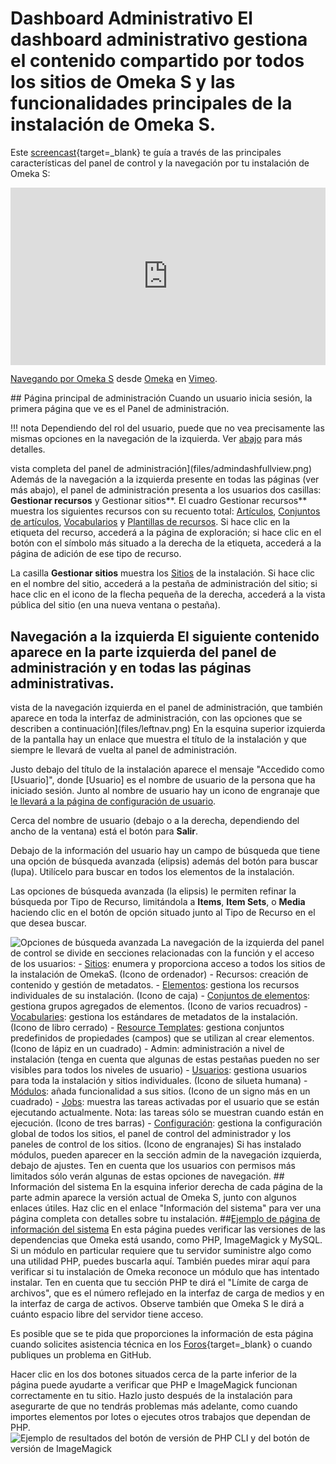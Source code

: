 # Dashboard Administrativo El dashboard administrativo gestiona el contenido compartido por todos los sitios de Omeka S y las funcionalidades principales de la instalación de Omeka S. 

Este [screencast](https://vimeo.com/455708039){target=_blank} te guía a través de las principales características del panel de control y la navegación por tu instalación de Omeka S: <div style="padding:56.25% 0 0 0;position:relative;"><iframe src="https://player.vimeo.com/video/455708039?h=438143f0d3" style="position:absolute;top:0;left:0;width:100%;height:100%;" frameborder="0" allow="autoplay; fullscreen; picture-in-picture" allowfullscreen></iframe></div><script src="https://player.vimeo.com/api/player.js"></script> <p><a href="https://vimeo.com/455708039">Navegando por Omeka S</a> desde <a href="https://vimeo.com/omeka">Omeka</a> en <a href="https://vimeo.com">Vimeo</a>.</p> ## Página principal de administración Cuando un usuario inicia sesión, la primera página que ve es el Panel de administración. 

!!! nota Dependiendo del rol del usuario, puede que no vea precisamente las mismas opciones en la navegación de la izquierda. Ver [abajo](#navegación-izquierda) para más detalles. 

vista completa del panel de administración](files/admindashfullview.png) Además de la navegación a la izquierda presente en todas las páginas (ver más abajo), el panel de administración presenta a los usuarios dos casillas: **Gestionar recursos** y Gestionar sitios**. El cuadro Gestionar recursos** muestra los siguientes recursos con su recuento total: [Artículos](content/items.md), [Conjuntos de artículos](content/item-sets.md), [Vocabularios](content/vocabularies.md) y [Plantillas de recursos](content/resource-template.md). Si hace clic en la etiqueta del recurso, accederá a la página de exploración; si hace clic en el botón con el símbolo más situado a la derecha de la etiqueta, accederá a la página de adición de ese tipo de recurso. 

La casilla **Gestionar sitios** muestra los [Sitios](sites/index.md) de la instalación. Si hace clic en el nombre del sitio, accederá a la pestaña de administración del sitio; si hace clic en el icono de la flecha pequeña de la derecha, accederá a la vista pública del sitio (en una nueva ventana o pestaña). 

## Navegación a la izquierda El siguiente contenido aparece en la parte izquierda del panel de administración y en todas las páginas administrativas. 

vista de la navegación izquierda en el panel de administración, que también aparece en toda la interfaz de administración, con las opciones que se describen a continuación](files/leftnav.png) En la esquina superior izquierda de la pantalla hay un enlace que muestra el título de la instalación y que siempre le llevará de vuelta al panel de administración. 

Justo debajo del título de la instalación aparece el mensaje "Accedido como [Usuario]", donde [Usuario] es el nombre de usuario de la persona que ha iniciado sesión. Junto al nombre de usuario hay un icono de engranaje que [le llevará a la página de configuración de usuario](admin/users.md#user-settings). 

Cerca del nombre de usuario (debajo o a la derecha, dependiendo del ancho de la ventana) está el botón para **Salir**. 

Debajo de la información del usuario hay un campo de búsqueda que tiene una opción de búsqueda avanzada (elipsis) además del botón para buscar (lupa). Utilícelo para buscar en todos los elementos de la instalación. 

Las opciones de búsqueda avanzada (la elipsis) le permiten refinar la búsqueda por Tipo de Recurso, limitándola a **Items**, **Item Sets**, o **Media** haciendo clic en el botón de opción situado junto al Tipo de Recurso en el que desea buscar. 

![Opciones de búsqueda avanzada](files/search.png) La navegación de la izquierda del panel de control se divide en secciones relacionadas con la función y el acceso de los usuarios: - [Sitios](sites/index.md): enumera y proporciona acceso a todos los sitios de la instalación de OmekaS. (Icono de ordenador) - Recursos: creación de contenido y gestión de metadatos. - [Elementos](content/items.md): gestiona los recursos individuales de su instalación. (Icono de caja) - [Conjuntos de elementos](content/item-sets.md): gestiona grupos agregados de elementos. (Icono de varios recuadros) - [Vocabularies](content/vocabularies.md): gestiona los estándares de metadatos de la instalación. (Icono de libro cerrado) - [Resource Templates](content/resource-template.md): gestiona conjuntos predefinidos de propiedades (campos) que se utilizan al crear elementos. (Icono de lápiz en un cuadrado) - Admin: administración a nivel de instalación (tenga en cuenta que algunas de estas pestañas pueden no ser visibles para todos los niveles de usuario) - [Usuarios](admin/users.md): gestiona usuarios para toda la instalación y sitios individuales. (Icono de silueta humana) - [Módulos](modules/index.md): añada funcionalidad a sus sitios. (Icono de un signo más en un cuadrado) - [Jobs](admin/jobs.md): muestra las tareas activadas por el usuario que se están ejecutando actualmente. Nota: las tareas sólo se muestran cuando están en ejecución. (Icono de tres barras) - [Configuración](admin/settings.md): gestiona la configuración global de todos los sitios, el panel de control del administrador y los paneles de control de los sitios. (Icono de engranajes) Si has instalado módulos, pueden aparecer en la sección admin de la navegación izquierda, debajo de ajustes. Ten en cuenta que los usuarios con permisos más limitados sólo verán algunas de estas opciones de navegación. ## Información del sistema En la esquina inferior derecha de cada página de la parte admin aparece la versión actual de Omeka S, junto con algunos enlaces útiles. Haz clic en el enlace "Información del sistema" para ver una página completa con detalles sobre tu instalación. ##[Ejemplo de página de información del sistema](files/systeminfo.png) En esta página puedes verificar las versiones de las dependencias que Omeka está usando, como PHP, ImageMagick y MySQL. Si un módulo en particular requiere que tu servidor suministre algo como una utilidad PHP, puedes buscarla aquí. También puedes mirar aquí para verificar si tu instalación de Omeka reconoce un módulo que has intentado instalar. Ten en cuenta que tu sección PHP te dirá el "Límite de carga de archivos", que es el número reflejado en la interfaz de carga de medios y en la interfaz de carga de activos. Observe también que Omeka S le dirá a cuánto espacio libre del servidor tiene acceso. 

Es posible que se te pida que proporciones la información de esta página cuando solicites asistencia técnica en los [Foros](https://forum.omeka.org/){target=_blank} o cuando publiques un problema en GitHub. 

Hacer clic en los dos botones situados cerca de la parte inferior de la página puede ayudarte a verificar que PHP e ImageMagick funcionan correctamente en tu sitio. Hazlo justo después de la instalación para asegurarte de que no tendrás problemas más adelante, como cuando importes elementos por lotes o ejecutes otros trabajos que dependan de PHP. ![Ejemplo de resultados del botón de versión de PHP CLI y del botón de versión de ImageMagick](files/systeminfo_buttons.png)